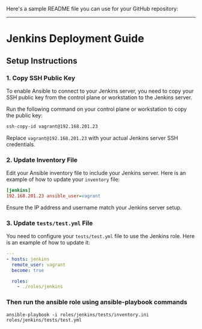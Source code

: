 Here's a sample README file you can use for your GitHub repository:

---

# Jenkins Deployment Guide

## Setup Instructions

### 1. Copy SSH Public Key

To enable Ansible to connect to your Jenkins server, you need to copy your SSH public key from the control plane or workstation to the Jenkins server.

Run the following command on your control plane or workstation to copy the public key:

```bash
ssh-copy-id vagrant@192.168.201.23
```

Replace `vagrant@192.168.201.23` with your actual Jenkins server SSH credentials.

### 2. Update Inventory File

Edit your Ansible inventory file to include your Jenkins server. Here is an example of how to update your `inventory` file:

```ini
[jenkins]
192.168.201.23 ansible_user=vagrant
```

Ensure the IP address and username match your Jenkins server setup.

### 3. Update `tests/test.yml` File

You need to configure your `tests/test.yml` file to use the Jenkins role. Here is an example of how to update it:

```yaml
---
- hosts: jenkins
  remote_user: vagrant
  become: true

  roles:
    - ./roles/jenkins
```

### Then run the ansible role using ansible-playbook commands

```
ansible-playbook -i roles/jenkins/tests/inventory.ini roles/jenkins/tests/test.yml

